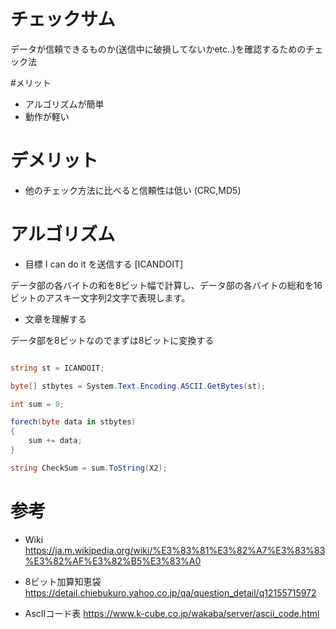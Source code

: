 # チェックサム
データが信頼できるものか(送信中に破損してないかetc..)を確認するためのチェック法

#メリット
- アルゴリズムが簡単
- 動作が軽い

# デメリット
- 他のチェック方法に比べると信頼性は低い
(CRC,MD5)

# アルゴリズム
- 目標
I can do it を送信する
[ICANDOIT]

データ部の各バイトの和を8ビット幅で計算し、データ部の各バイトの総和を16ビットのアスキー文字列2文字で表現します。

- 文章を理解する

データ部を8ビットなのでまずは8ビットに変換する

```C#

string st = ICANDOIT;

byte[] stbytes = System.Text.Encoding.ASCII.GetBytes(st);

int sum = 0;

forech(byte data in stbytes)
{
    sum += data;
}

string CheckSum = sum.ToString(X2);

```


# 参考
- Wiki
https://ja.m.wikipedia.org/wiki/%E3%83%81%E3%82%A7%E3%83%83%E3%82%AF%E3%82%B5%E3%83%A0

- 8ビット加算知恵袋
https://detail.chiebukuro.yahoo.co.jp/qa/question_detail/q12155715972

- AscIIコード表
https://www.k-cube.co.jp/wakaba/server/ascii_code.html